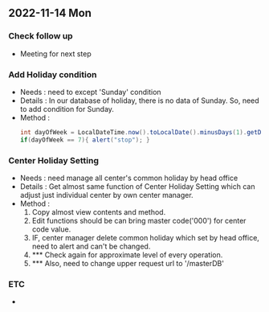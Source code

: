 ## 2022-11-14 Mon

### Check follow up
+ Meeting for next step

### Add Holiday condition
+ Needs : need to except 'Sunday' condition
+ Details : In our database of holiday, there is no data of Sunday. So, need to add condition for Sunday.
+ Method :
  ```java
  int dayOfWeek = LocalDateTime.now().toLocalDate().minusDays(1).getDayOfWeek().getValue();
  if(dayOfWeek == 7){ alert("stop"); } 
  ```

### Center Holiday Setting
+ Needs : need manage all center's common holiday by head office
+ Details : Get almost same function of Center Holiday Setting which can adjust just individual center by own center manager.
+ Method :
  1. Copy almost view contents and method.
  2. Edit functions should be can bring master code('000') for center code value.
  3. IF, center manager delete common holiday which set by head office, need to alert and can't be changed.
  4. *** Check again for approximate level of every operation.
  5. *** Also, need to change upper request url to '/masterDB'

### ETC
+ 
